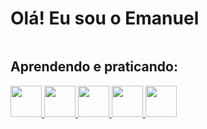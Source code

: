 # Olá! Eu sou o Emanuel
<img src="https://github-readme-stats.vercel.app/api?username=ManuSouzaLima&show_icons=true&theme=dracula" alt="">

## Aprendendo e praticando:
<a href="#">
  <img src="https://cdn.jsdelivr.net/gh/devicons/devicon@latest/icons/javascript/javascript-original.svg" width="50" height="50"/>       
</a>
<a href="#">
  <img src="https://cdn.jsdelivr.net/gh/devicons/devicon@latest/icons/html5/html5-original.svg" width="50" height="50"/>       
</a>
<a href="#">
  <img src="https://cdn.jsdelivr.net/gh/devicons/devicon@latest/icons/css3/css3-original.svg" width="50" height="50"/>       
</a>
<a href="#">
  <img src="https://cdn.jsdelivr.net/gh/devicons/devicon@latest/icons/php/php-original.svg" width="50" height="50"/>       
</a>
<a href="#">
  <img src="https://cdn.jsdelivr.net/gh/devicons/devicon@latest/icons/python/python-original.svg" width="50" height="50" />
</a>
